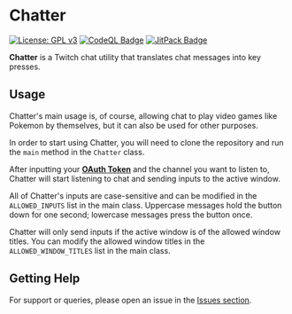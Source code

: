 # Chatter

[![License: GPL v3](https://img.shields.io/badge/License-GPLv3-blue.svg)](https://www.gnu.org/licenses/gpl-3.0)
[![CodeQL Badge](https://github.com/Foulest/Chatter/actions/workflows/codeql.yml/badge.svg)](https://github.com/Foulest/Chatter/actions/workflows/codeql.yml)
[![JitPack Badge](https://jitpack.io/v/Foulest/Chatter.svg)](https://jitpack.io/#Foulest/Chatter)

**Chatter** is a Twitch chat utility that translates chat messages into key presses.

## Usage

Chatter's main usage is, of course, allowing chat to play video games like Pokemon by themselves, but it can also be
used for other purposes.

In order to start using Chatter, you will need to clone the repository and run the `main` method in the `Chatter` class.

After inputting your **[OAuth Token](https://twitchapps.com/tmi/)** and the channel you want to listen to, Chatter will
start listening to chat and sending inputs to the active window.

All of Chatter's inputs are case-sensitive and can be modified in the `ALLOWED_INPUTS` list in the main class.
Uppercase messages hold the button down for one second; lowercase messages press the button once.

Chatter will only send inputs if the active window is of the allowed window titles. You can modify the allowed
window titles in the `ALLOWED_WINDOW_TITLES` list in the main class.

## Getting Help

For support or queries, please open an issue in the [Issues section](https://github.com/Foulest/Chatter/issues).
